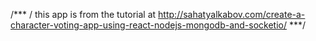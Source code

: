 /***
 / this app is from the tutorial at http://sahatyalkabov.com/create-a-character-voting-app-using-react-nodejs-mongodb-and-socketio/
 ***/
